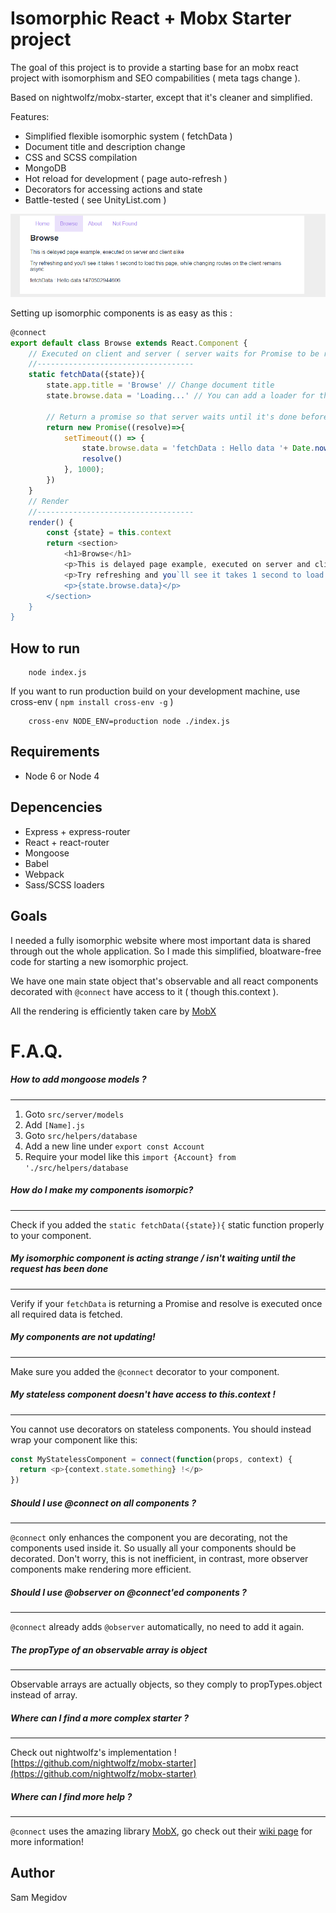 # Isomorphic React + Mobx Starter project

The goal of this project is to provide a starting base for an mobx react project with isomorphism and SEO compabilities ( meta tags change ).

Based on nightwolfz/mobx-starter, except that it's cleaner and simplified.

Features:
+ Simplified flexible isomorphic system ( fetchData )
+ Document title and description change
+ CSS and SCSS compilation
+ MongoDB
+ Hot reload for development ( page auto-refresh )
+ Decorators for accessing actions and state
+ Battle-tested ( see UnityList.com )

![Preview](preview.png)

Setting up isomorphic components is as easy as this :
````js
@connect
export default class Browse extends React.Component {
    // Executed on client and server ( server waits for Promise to be resolved )
    //-----------------------------------
    static fetchData({state}){
        state.app.title = 'Browse' // Change document title
        state.browse.data = 'Loading...' // You can add a loader for the client side rendering

        // Return a promise so that server waits until it's done before serving the page
        return new Promise((resolve)=>{
            setTimeout(() => {
                state.browse.data = 'fetchData : Hello data '+ Date.now()
                resolve()
            }, 1000);
        })
    }
    // Render
    //-----------------------------------
    render() {
        const {state} = this.context
        return <section>
            <h1>Browse</h1>
            <p>This is delayed page example, executed on server and client alike</p>
            <p>Try refreshing and you`ll see it takes 1 second to load this page, while changing routes on the client remains async</p>
            <p>{state.browse.data}</p>
        </section>
    }
}
````

## How to run
````
    node index.js
````

If you want to run production build on your development machine, use cross-env ( `npm install cross-env -g` )
````
    cross-env NODE_ENV=production node ./index.js
````
## Requirements

* Node 6 or Node 4

## Depencencies

* Express + express-router
* React + react-router
* Mongoose
* Babel
* Webpack
* Sass/SCSS loaders

## Goals

I needed a fully isomorphic website where most important data is shared through out the whole application.
So I made this simplified, bloatware-free code for starting a new isomorphic project.

We have one main state object that's observable and all react components decorated with `@connect` have access to it ( though this.context ).

All the rendering is efficiently taken care by [MobX](https://github.com/mobxjs/mobx)


# F.A.Q.

##### How to add mongoose models ?
---
1. Goto `src/server/models`
2. Add `[Name].js`
3. Goto `src/helpers/database`
4. Add a new line under `export const Account` 
5. Require your model like this `import {Account} from './src/helpers/database`


##### How do I make my components isomorpic?
---
Check if you added the `static fetchData({state}){` static function properly to your component.

##### My isomorphic component is acting strange / isn't waiting until the request has been done
---
Verify if your `fetchData` is returning a Promise and resolve is executed once all required data is fetched.


##### My components are not updating!
---
Make sure you added the `@connect` decorator to your component.


##### My stateless component doesn't have access to this.context !
---
You cannot use decorators on stateless components.
You should instead wrap your component like this:

```js
const MyStatelessComponent = connect(function(props, context) {
  return <p>{context.state.something} !</p>
})
````

##### Should I use @connect on all components ?
---
`@connect` only enhances the component you are decorating, not the components used inside it.
So usually all your components should be decorated.
Don't worry, this is not inefficient, in contrast, more observer components make rendering more efficient.

##### Should I use @observer on @connect'ed components ?
---
`@connect` already adds `@observer` automatically, no need to add it again.


##### The propType of an observable array is object
---
Observable arrays are actually objects, so they comply to propTypes.object instead of array.


##### Where can I find a more complex starter ?
---
Check out nightwolfz's implementation ! 
[https://github.com/nightwolfz/mobx-starter](https://github.com/nightwolfz/mobx-starter)

##### Where can I find more help ?
---
`@connect` uses the amazing library [MobX](https://github.com/mobxjs/mobx), go check out their
[wiki page](https://mobxjs.github.io/mobx/best/pitfalls.html) for more information!



## Author
Sam Megidov
